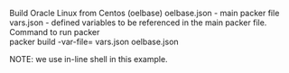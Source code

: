 Build Oracle Linux from Centos (oelbase) 
   oelbase.json - main packer file  
   vars.json    - defined variables to be referenced in the main packer file.  
Command to run packer  
   packer build -var-file= vars.json oelbase.json  
  
NOTE:  we use in-line shell in this example.  
